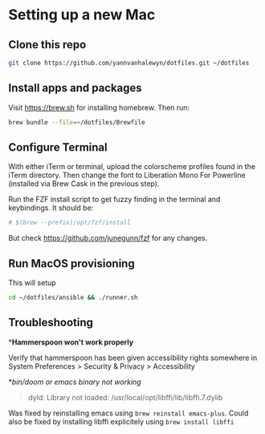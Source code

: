 # Setting up a new Mac

## Clone this repo

``` sh
git clone https://github.com/yannvanhalewyn/dotfiles.git ~/dotfiles
```

## Install apps and packages

Visit https://brew.sh for installing homebrew. Then run:

``` sh
brew bundle --file=~/dotfiles/Brewfile
```

## Configure Terminal

With either iTerm or terminal, upload the colorscheme profiles found in the
iTerm directory. Then change the font to Liberation Mono For Powerline
(installed via Brew Cask in the previous step).

Run the FZF install script to get fuzzy finding in the terminal and keybindings.
It should be:

``` sh
# $(brew --prefix)/opt/fzf/install
```

But check https://github.com/junegunn/fzf for any changes.

## Run MacOS provisioning

This will setup

``` sh
cd ~/dotfiles/ansible && ./runner.sh
```

## Troubleshooting

***Hammerspoon won't work properly**

Verify that hammerspoon has been given accessibility rights somewhere in System Preferences > Security & Privacy > Accessibility

**bin/doom or emacs binary not working*

> dyld: Library not loaded: /usr/local/opt/libffi/lib/libffi.7.dylib

Was fixed by reinstalling emacs using `brew reinstall emacs-plus`. Could also be
fixed by installing libffi explicitely using `brew install libffi`
